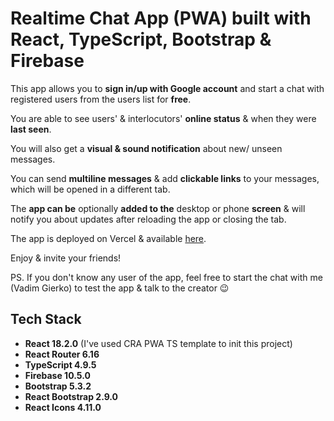 # Realtime Chat App (PWA) built with React, TypeScript, Bootstrap & Firebase

This app allows you to **sign in/up with Google account** and start a chat with registered users from the users list for **free**.

You are able to see users' & interlocutors' **online status** & when they were **last seen**.

You will also get a **visual & sound notification** about new/ unseen messages.

You can send **multiline messages** & add **clickable links** to your messages, which will be opened in a different tab.

The **app can be** optionally **added to the** desktop or phone **screen** & will notify you about updates after reloading the app or closing the tab.

The app is deployed on Vercel & available <a href="https://vg-chat-app-react.vercel.app/" target="_blank">here</a>.

Enjoy & invite your friends!

PS. If you don't know any user of the app, feel free to start the chat with me (Vadim Gierko) to test the app & talk to the creator 😉

## Tech Stack

- **React 18.2.0** (I've used CRA PWA TS template to init this project)
- **React Router 6.16**
- **TypeScript 4.9.5**
- **Firebase 10.5.0**
- **Bootstrap 5.3.2**
- **React Bootstrap 2.9.0**
- **React Icons 4.11.0**